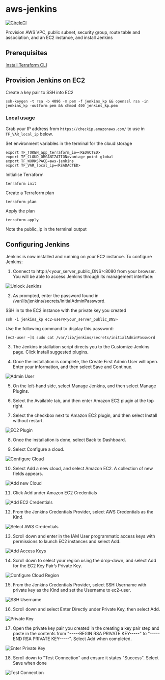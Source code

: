 # aws-jenkins

[![CircleCI](https://dl.circleci.com/status-badge/img/gh/vantage-point-global-technology/aws-jenkins/tree/main.svg?style=svg&circle-token=c6edb6bba9a046ebf74711601af47ee41e7bfe56)](https://dl.circleci.com/status-badge/redirect/gh/vantage-point-global-technology/aws-jenkins/tree/main)

Provision AWS VPC, public subnet, security group, route table and association, and an EC2 instance, and install Jenkins



## Prerequisites

[Install Terraform CLI](https://developer.hashicorp.com/terraform/tutorials/aws-get-started/install-cli)


## Provision Jenkins on EC2

Create a key pair to SSH into EC2 
```
ssh-keygen -t rsa -b 4096 -m pem -f jenkins_kp && openssl rsa -in jenkins_kp -outform pem && chmod 400 jenkins_kp.pem
```

### Local usage

Grab your IP address from `https://checkip.amazonaws.com/` to use in `TF_VAR_local_ip` below.

Set environment variables in the terminal for the cloud storage
```
export TF_TOKEN_app_terraform_io=<REDACTED> 
export TF_CLOUD_ORGANIZATION=vantage-point-global 
export TF_WORKSPACE=aws-jenkins
export TF_VAR_local_ip=<READACTED>
```

Initialise Terraform
```
terraform init
```

Create a Terraform plan
```
terraform plan
```

Apply the plan
```
terraform apply
```

Note the public_ip in the terminal output

## Configuring Jenkins
Jenkins is now installed and running on your EC2 instance. To configure Jenkins:

1. Connect to http://<your_server_public_DNS>:8080 from your browser. You will be able to access Jenkins through its management interface:

![Unlock Jenkins](/assets/images/unlock_jenkins.png "Unlock Jenkins")

2. As prompted, enter the password found in /var/lib/jenkins/secrets/initialAdminPassword.

SSH in to the EC2 instance with the private key you created
```
ssh -i jenkins_kp ec2-user@<your_server_public_DNS>
```

Use the following command to display this password:
```
[ec2-user ~]$ sudo cat /var/lib/jenkins/secrets/initialAdminPassword
```

3. The Jenkins installation script directs you to the Customize Jenkins page. Click Install suggested plugins.

4. Once the installation is complete, the Create First Admin User will open. Enter your information, and then select Save and Continue.

![Admin User](/assets/images/create_admin_user.png "Create Admin User")

5. On the left-hand side, select Manage Jenkins, and then select Manage Plugins.

6. Select the Available tab, and then enter Amazon EC2 plugin at the top right.

7. Select the checkbox next to Amazon EC2 plugin, and then select Install without restart.

![EC2 Plugin](/assets/images/install_ec2_plugin.png "EC2 Plugin")

8. Once the installation is done, select Back to Dashboard.

9. Select Configure a cloud.

![Configure Cloud](/assets/images/configure_cloud.png "Configure Cloud")

10. Select Add a new cloud, and select Amazon EC2. A collection of new fields appears.

![Add new Cloud](/assets/images/add-amazon-cloud.png "Add new Cloud")

11. Click Add under Amazon EC2 Credentials

![Add EC2 Credentials](/assets/images/add_ec2_credentials.png "Add_EC2_Credentials")

12. From the Jenkins Credentials Provider, select AWS Credentials as the Kind.

![Select AWS Credentials](/assets/images/jenkins_credentials_provider_aws_credentials.png "select AWS Credentials as the Kind")

13. Scroll down and enter in the IAM User programmatic access keys with permissions to launch EC2 instances and select Add.

![Add Access Keys](/assets/images/add_access_secret_access_keys.png "Add IAM User programmatic access keys")

14. Scroll down to select your region using the drop-down, and select Add for the EC2 Key Pair’s Private Key.

![Configure Cloud Region](/assets/images/configure_cloud_region_private_key.png "Configure Cloud Region")

15. From the Jenkins Credentials Provider, select SSH Username with private key as the Kind and set the Username to ec2-user.

![SSH Username](/assets/images/ssh_username.png "SSH Username")

16. Scroll down and select Enter Directly under Private Key, then select Add.

![Private Key](/assets/images/private_key_enter_directly.png "Enter Private Key directly")

17. Open the private key pair you created in the creating a key pair step and paste in the contents from "-----BEGIN RSA PRIVATE KEY-----" to "-----END RSA PRIVATE KEY-----". Select Add when completed.

![Enter Private Key](/assets/images/enter_private_key.png "Enter Private Key")

18. Scroll down to "Test Connection" and ensure it states "Success". Select Save when done

![Test Connection](/assets/images/test_connection.png "Test Connection")